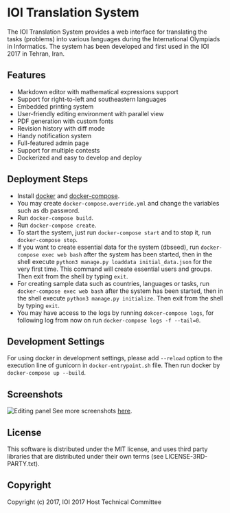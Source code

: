 IOI Translation System
======================

The IOI Translation System provides a web interface for translating the tasks (problems)
into various languages during the International Olympiads in Informatics.
The system has been developed and first used in the IOI 2017 in Tehran, Iran.

Features
--------

* Markdown editor with mathematical expressions support
* Support for right-to-left and southeastern languages
* Embedded printing system
* User-friendly editing environment with parallel view
* PDF generation with custom fonts
* Revision history with diff mode
* Handy notification system
* Full-featured admin page
* Support for multiple contests
* Dockerized and easy to develop and deploy


Deployment Steps
----------------

* Install [docker](https://docs.docker.com/engine/installation/) and
[docker-compose](https://docs.docker.com/compose/install/).
* You may create `docker-compose.override.yml` and change the variables such as db password.
* Run `docker-compose build`.
* Run `docker-compose create`.
* To start the system, just run `docker-compose start` and to stop it, run `docker-compose stop`.
* If you want to create essential data for the system (dbseed),
  run `docker-compose exec web bash` after the system has been started,
  then in the shell execute `python3 manage.py loaddata initial_data.json`
  for the very first time. This command will create essential users and groups.
  Then exit from the shell by typing `exit`.
* For creating sample data such as countries, languages or tasks,
  run `docker-compose exec web bash` after the system has been started,
  then in the shell execute `python3 manage.py initialize`.
  Then exit from the shell by typing `exit`.
* You may have access to the logs by running `dokcer-compose logs`,
  for following log from now on run `docker-compose logs -f --tail=0`.

Development Settings
--------------------

For using docker in development settings, please add `--reload` option
to the execution line of gunicorn in `docker-entrypoint.sh` file.
Then run docker by `docker-compose up --build`.

Screenshots
----------------
![Editing panel](https://raw.githubusercontent.com/ioi-2017/translation/master/docs/screenshots/edit.png)
See more screenshots [here](https://github.com/ioi-2017/translation/tree/master/docs/screenshots).

License
-------
This software is distributed under the MIT license,
and uses third party libraries that are distributed under their own terms
(see LICENSE-3RD-PARTY.txt).

Copyright
---------
Copyright (c) 2017, IOI 2017 Host Technical Committee
